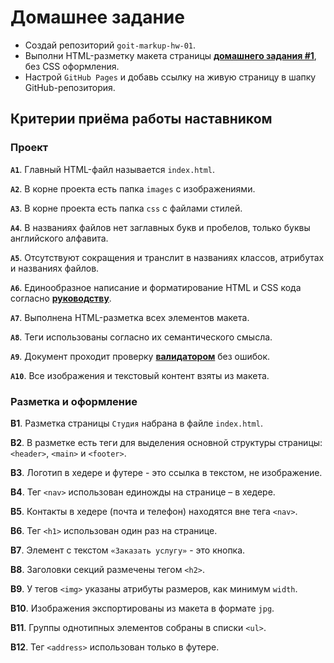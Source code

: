 # Домашнее задание

- Создай репозиторий `goit-markup-hw-01`.
- Выполни HTML-разметку макета страницы
  [**домашнего задания #1**](<https://www.figma.com/file/oTYBECAN79dXy19hzWObO4/Web-Studio-(Version-2.1)?node-id=0%3A1>),
  без CSS оформления.
- Настрой `GitHub Pages` и добавь ссылку на живую страницу в шапку
  GitHub-репозитория.

## Критерии приёма работы наставником

### Проект

**`A1`**. Главный HTML-файл называется `index.html`.

**`A2`**. В корне проекта есть папка `images` с изображениями.

**`A3`**. В корне проекта есть папка `css` с файлами стилей.

**`A4`**. В названиях файлов нет заглавных букв и пробелов, только буквы
английского алфавита.

**`A5`**. Отсутствуют сокращения и транслит в названиях классов, атрибутах и
названиях файлов.

**`A6`**. Единообразное написание и форматирование HTML и CSS кода согласно
[**руководству**](http://sadcitizen.me/code-guide/).

**`A7`**. Выполнена HTML-разметка всех элементов макета.

**`A8`**. Теги использованы согласно их семантического смысла.

**`A9`**. Документ проходит проверку
[**валидатором**](http://validator.w3.org/nu/) без ошибок.

**`A10`**. Все изображения и текстовый контент взяты из макета.

### Разметка и оформление

**B1**. Разметка страницы `Студия` набрана в файле `index.html`.

**B2**. В разметке есть теги для выделения основной структуры страницы:
`<header>`, `<main>` и `<footer>`.

**B3**. Логотип в хедере и футере - это ссылка в текстом, не изображение.

**B4**. Тег `<nav>` использован единожды на странице – в хедере.

**B5**. Контакты в хедере (почта и телефон) находятся вне тега `<nav>`.

**B6**. Тег `<h1>` использован один раз на странице.

**B7**. Элемент с текстом `«Заказать услугу»` - это кнопка.

**B8**. Заголовки секций размечены тегом `<h2>`.

**B9**. У тегов `<img>` указаны атрибуты размеров, как минимум `width`.

**B10**. Изображения экспортированы из макета в формате `jpg`.

**B11**. Группы однотипных элементов собраны в списки `<ul>`.

**B12**. Тег `<address>` использован только в футере.
